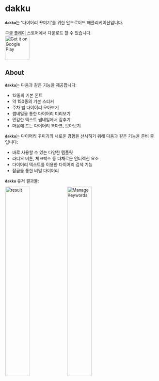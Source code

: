 # dakku
<b>`dakku`</b>는 '다이어리 꾸미기'를 위한 안드로이드 애플리케이션입니다.<br>

구글 플레이 스토어에서 다운로드 할 수 있습니다.<br>
<a href="https://play.google.com/store/apps/details?id=com.roomedia.dakku">
<img alt="Get it on Google Play" height="80" src="https://play.google.com/intl/en_us/badges/images/generic/en_badge_web_generic.png" />
</a>

## About
<b>`dakku`</b>는 다음과 같은 기능을 제공합니다:
* 12종의 기본 폰트
* 약 150종의 기본 스티커
* 주차 별 다이어리 모아보기
* 썸네일을 통한 다이어리 미리보기
* 민감한 텍스트 썸네일에서 감추기
* 마음에 드는 다이어리 북마크, 모아보기

<b>`dakku`</b>는 다이어리 꾸미기의 새로운 경험을 선사히기 위해 다음과 같은 기능을 준비 중입니다:
* 바로 사용할 수 있는 다양한 템플릿
* 라디오 버튼, 체크박스 등 다채로운 인터랙션 요소
* 다이어리 텍스트를 이용한 다이어리 검색 기능
* 잠금을 통한 비밀 다이어리

<b>`dakku`</b> 유저 결과물:<br>
[<img alt="result" hspace="1" vspace="10" width="40%" src="https://postfiles.pstatic.net/MjAyMTA1MDFfMTAg/MDAxNjE5ODU1MzIwNTUw.SFKbb1cBsSXUffrIdlLKbeljZxGtaF2dKJSIcE84gmUg.t7YymD3F3-i8eUZlhNKhJBu_S-JVBkIjE1tnrchQC7Ag.JPEG.012403/Screenshot%EF%BC%BF20210430%EF%BC%8D143133%EF%BC%BFdakku.jpg?type=w966" />](https://postfiles.pstatic.net/MjAyMTA1MDFfMTAg/MDAxNjE5ODU1MzIwNTUw.SFKbb1cBsSXUffrIdlLKbeljZxGtaF2dKJSIcE84gmUg.t7YymD3F3-i8eUZlhNKhJBu_S-JVBkIjE1tnrchQC7Ag.JPEG.012403/Screenshot%EF%BC%BF20210430%EF%BC%8D143133%EF%BC%BFdakku.jpg?type=w966)[<img alt="Manage Keywords" hspace="1" vspace="10" width="40%" src="https://postfiles.pstatic.net/MjAyMTA1MDFfMjU3/MDAxNjE5ODU1MzI4NjMw.itsce_FjOInhecktmkUe8NQrbv3hbBYdcNZaXppJFYgg.dPu3B4V_XRBwCdC_o9Oy0nTmJl4tr0ck1I82vNPuAfYg.JPEG.012403/Screenshot%EF%BC%BF20210430%EF%BC%8D143147%EF%BC%BFdakku.jpg?type=w966" />](https://postfiles.pstatic.net/MjAyMTA1MDFfMjU3/MDAxNjE5ODU1MzI4NjMw.itsce_FjOInhecktmkUe8NQrbv3hbBYdcNZaXppJFYgg.dPu3B4V_XRBwCdC_o9Oy0nTmJl4tr0ck1I82vNPuAfYg.JPEG.012403/Screenshot%EF%BC%BF20210430%EF%BC%8D143147%EF%BC%BFdakku.jpg?type=w966)
